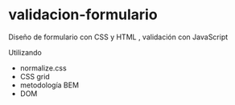 # validacion-formulario
Diseño de formulario con CSS y HTML , validación con JavaScript

Utilizando 

- normalize.css
- CSS grid
- metodología BEM
- DOM 

